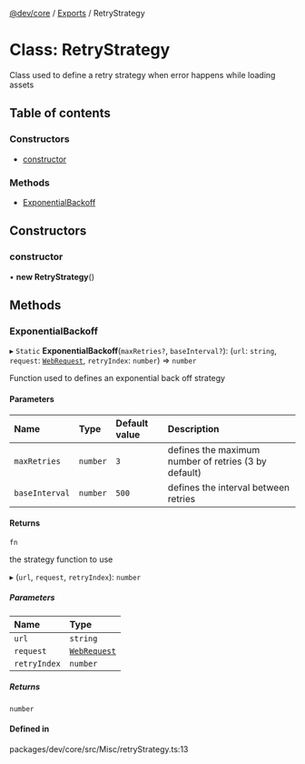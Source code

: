 [@dev/core](../README.md) / [Exports](../modules.md) / RetryStrategy

# Class: RetryStrategy

Class used to define a retry strategy when error happens while loading assets

## Table of contents

### Constructors

- [constructor](RetryStrategy.md#constructor)

### Methods

- [ExponentialBackoff](RetryStrategy.md#exponentialbackoff)

## Constructors

### constructor

• **new RetryStrategy**()

## Methods

### ExponentialBackoff

▸ `Static` **ExponentialBackoff**(`maxRetries?`, `baseInterval?`): (`url`: `string`, `request`: [`WebRequest`](WebRequest.md), `retryIndex`: `number`) => `number`

Function used to defines an exponential back off strategy

#### Parameters

| Name | Type | Default value | Description |
| :------ | :------ | :------ | :------ |
| `maxRetries` | `number` | `3` | defines the maximum number of retries (3 by default) |
| `baseInterval` | `number` | `500` | defines the interval between retries |

#### Returns

`fn`

the strategy function to use

▸ (`url`, `request`, `retryIndex`): `number`

##### Parameters

| Name | Type |
| :------ | :------ |
| `url` | `string` |
| `request` | [`WebRequest`](WebRequest.md) |
| `retryIndex` | `number` |

##### Returns

`number`

#### Defined in

packages/dev/core/src/Misc/retryStrategy.ts:13
